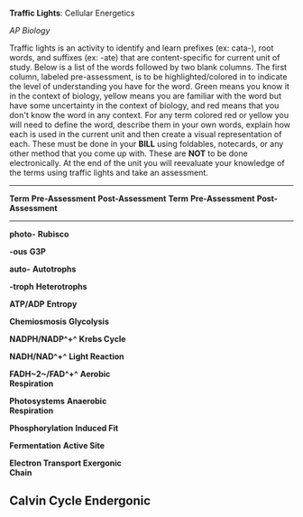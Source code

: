 **Traffic Lights**: Cellular Energetics

*AP Biology*

Traffic lights is an activity to identify and learn prefixes (ex:
cata-), root words, and suffixes (ex: -ate) that are content-specific
for current unit of study. Below is a list of the words followed by two
blank columns. The first column, labeled pre-assessment, is to be
highlighted/colored in to indicate the level of understanding you have
for the word. Green means you know it in the context of biology, yellow
means you are familiar with the word but have some uncertainty in the
context of biology, and red means that you don't know the word in any
context. For any term colored red or yellow you will need to define the
word, describe them in your own words, explain how each is used in the
current unit and then create a visual representation of each. These must
be done in your **BILL** using foldables, notecards, or any other method
that you come up with. These are **NOT** to be done electronically. At
the end of the unit you will reevaluate your knowledge of the terms
using traffic lights and take an assessment.

  ------------------------------------------------------------------------------------------------------------------------------
  **Term**              **Pre-Assessment**   **Post-Assessment**   **Term**           **Pre-Assessment**   **Post-Assessment**
  --------------------- -------------------- --------------------- ------------------ -------------------- ---------------------
  **photo-**                                                       **Rubisco**                             

  **-ous**                                                         **G3P**                                 

  **auto-**                                                        **Autotrophs**                          

  **-troph**                                                       **Heterotrophs**                        

  **ATP/ADP**                                                      **Entropy**                             

  **Chemiosmosis**                                                 **Glycolysis**                          

  **NADPH/NADP^+^**                                                **Krebs Cycle**                         

  **NADH/NAD^+^**                                                  **Light Reaction**                      

  **FADH~2~/FAD^+^**                                               **Aerobic                               
                                                                   Respiration**                           

  **Photosystems**                                                 **Anaerobic                             
                                                                   Respiration**                           

  **Phosphorylation**                                              **Induced Fit**                         

  **Fermentation**                                                 **Active Site**                         

  **Electron Transport                                             **Exergonic**                           
  Chain**                                                                                                  

  **Calvin Cycle**                                                 **Endergonic**                          
  ------------------------------------------------------------------------------------------------------------------------------
